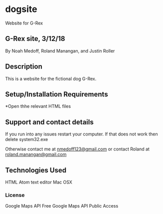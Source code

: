 # dogsite
Website for G-Rex

## G-Rex site, 3/12/18

By Noah Medoff, Roland Manangan, and Justin Roller

## Description
This is a website for the fictional dog G-Rex.


## Setup/Installation Requirements

*Open thhe relevant HTML files

## Support and contact details
If you run into any issues restart your computer. If that does not work then delete system32.exe

Otherwise contact me at nmedoff123@gmail.com
or contact Roland at roland.manangan@gmail.com

## Technologies Used
HTML
Atom text editor
Mac OSX


### License
Google Maps API Free
Google Maps API Public Access
